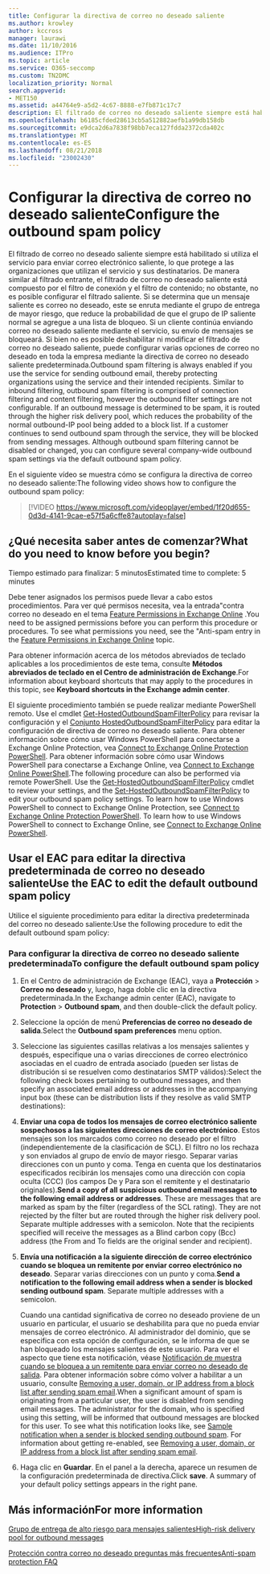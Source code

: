 ```yaml
---
title: Configurar la directiva de correo no deseado saliente
ms.author: krowley
author: kccross
manager: laurawi
ms.date: 11/10/2016
ms.audience: ITPro
ms.topic: article
ms.service: O365-seccomp
ms.custom: TN2DMC
localization_priority: Normal
search.appverid:
- MET150
ms.assetid: a44764e9-a5d2-4c67-8888-e7fb871c17c7
description: El filtrado de correo no deseado saliente siempre está habilitado si utiliza el servicio para enviar correo electrónico saliente, lo que protege a las organizaciones que utilizan el servicio y sus destinatarios.
ms.openlocfilehash: b6185cfded28613cb5a512882aefb1a99db158db
ms.sourcegitcommit: e9dca2d6a7838f98bb7eca127fdda2372cda402c
ms.translationtype: MT
ms.contentlocale: es-ES
ms.lasthandoff: 08/21/2018
ms.locfileid: "23002430"
---
```

# <a name="configure-the-outbound-spam-policy"></a><span data-ttu-id="18436-103">Configurar la directiva de correo no deseado saliente</span><span class="sxs-lookup"><span data-stu-id="18436-103">Configure the outbound spam policy</span></span>

<span data-ttu-id="18436-p101">El filtrado de correo no deseado saliente siempre está habilitado si utiliza el servicio para enviar correo electrónico saliente, lo que protege a las organizaciones que utilizan el servicio y sus destinatarios. De manera similar al filtrado entrante, el filtrado de correo no deseado saliente está compuesto por el filtro de conexión y el filtro de contenido; no obstante, no es posible configurar el filtrado saliente. Si se determina que un mensaje saliente es correo no deseado, este se enruta mediante el grupo de entrega de mayor riesgo, que reduce la probabilidad de que el grupo de IP saliente normal se agregue a una lista de bloqueo. Si un cliente continúa enviando correo no deseado saliente mediante el servicio, su envío de mensajes se bloqueará. Si bien no es posible deshabilitar ni modificar el filtrado de correo no deseado saliente, puede configurar varias opciones de correo no deseado en toda la empresa mediante la directiva de correo no deseado saliente predeterminada.</span><span class="sxs-lookup"><span data-stu-id="18436-p101">Outbound spam filtering is always enabled if you use the service for sending outbound email, thereby protecting organizations using the service and their intended recipients. Similar to inbound filtering, outbound spam filtering is comprised of connection filtering and content filtering, however the outbound filter settings are not configurable. If an outbound message is determined to be spam, it is routed through the higher risk delivery pool, which reduces the probability of the normal outbound-IP pool being added to a block list. If a customer continues to send outbound spam through the service, they will be blocked from sending messages. Although outbound spam filtering cannot be disabled or changed, you can configure several company-wide outbound spam settings via the default outbound spam policy.</span></span> 
  
<span data-ttu-id="18436-109">En el siguiente vídeo se muestra cómo se configura la directiva de correo no deseado saliente:</span><span class="sxs-lookup"><span data-stu-id="18436-109">The following video shows how to configure the outbound spam policy:</span></span>
  
> [!VIDEO https://www.microsoft.com/videoplayer/embed/1f20d655-0d3d-4141-9cae-e57f5a6cffe8?autoplay=false]
  
## <a name="what-do-you-need-to-know-before-you-begin"></a><span data-ttu-id="18436-110">¿Qué necesita saber antes de comenzar?</span><span class="sxs-lookup"><span data-stu-id="18436-110">What do you need to know before you begin?</span></span>
<span data-ttu-id="18436-111"><a name="sectionSection0"> </a></span><span class="sxs-lookup"><span data-stu-id="18436-111"></span></span>

<span data-ttu-id="18436-112">Tiempo estimado para finalizar: 5 minutos</span><span class="sxs-lookup"><span data-stu-id="18436-112">Estimated time to complete: 5 minutes</span></span>
  
<span data-ttu-id="18436-p102">Debe tener asignados los permisos puede llevar a cabo estos procedimientos. Para ver qué permisos necesita, vea la entrada"contra correo no deseado en el tema [Feature Permissions in Exchange Online](http://technet.microsoft.com/library/15073ce1-0917-403b-8839-02a2ebc96e16.aspx) .</span><span class="sxs-lookup"><span data-stu-id="18436-p102">You need to be assigned permissions before you can perform this procedure or procedures. To see what permissions you need, see the "Anti-spam entry in the [Feature Permissions in Exchange Online](http://technet.microsoft.com/library/15073ce1-0917-403b-8839-02a2ebc96e16.aspx) topic.</span></span> 
  
<span data-ttu-id="18436-115">Para obtener información acerca de los métodos abreviados de teclado aplicables a los procedimientos de este tema, consulte **Métodos abreviados de teclado en el Centro de administración de Exchange**.</span><span class="sxs-lookup"><span data-stu-id="18436-115">For information about keyboard shortcuts that may apply to the procedures in this topic, see **Keyboard shortcuts in the Exchange admin center**.</span></span>
  
<span data-ttu-id="18436-p103">El siguiente procedimiento también se puede realizar mediante PowerShell remoto. Use el cmdlet [Get-HostedOutboundSpamFilterPolicy](http://technet.microsoft.com/library/8f15c83c-c10a-4d9d-b135-35321430bdc2.aspx) para revisar la configuración y el [Conjunto HostedOutboundSpamFilterPolicy](http://technet.microsoft.com/library/665d1b04-d4b5-4a0e-811a-4e37096ccbfd.aspx) para editar la configuración de directiva de correo no deseado saliente. Para obtener información sobre cómo usar Windows PowerShell para conectarse a Exchange Online Protection, vea [Connect to Exchange Online Protection PowerShell](https://go.microsoft.com/fwlink/p/?linkid=627290). Para obtener información sobre cómo usar Windows PowerShell para conectarse a Exchange Online, vea [Connect to Exchange Online PowerShell](https://go.microsoft.com/fwlink/p/?linkid=396554).</span><span class="sxs-lookup"><span data-stu-id="18436-p103">The following procedure can also be performed via remote PowerShell. Use the [Get-HostedOutboundSpamFilterPolicy](http://technet.microsoft.com/library/8f15c83c-c10a-4d9d-b135-35321430bdc2.aspx) cmdlet to review your settings, and the [Set-HostedOutboundSpamFilterPolicy](http://technet.microsoft.com/library/665d1b04-d4b5-4a0e-811a-4e37096ccbfd.aspx) to edit your outbound spam policy settings. To learn how to use Windows PowerShell to connect to Exchange Online Protection, see [Connect to Exchange Online Protection PowerShell](https://go.microsoft.com/fwlink/p/?linkid=627290). To learn how to use Windows PowerShell to connect to Exchange Online, see [Connect to Exchange Online PowerShell](https://go.microsoft.com/fwlink/p/?linkid=396554).</span></span>
  
## <a name="use-the-eac-to-edit-the-default-outbound-spam-policy"></a><span data-ttu-id="18436-120">Usar el EAC para editar la directiva predeterminada de correo no deseado saliente</span><span class="sxs-lookup"><span data-stu-id="18436-120">Use the EAC to edit the default outbound spam policy</span></span>
<span data-ttu-id="18436-121"><a name="sectionSection1"> </a></span><span class="sxs-lookup"><span data-stu-id="18436-121"></span></span>

<span data-ttu-id="18436-122">Utilice el siguiente procedimiento para editar la directiva predeterminada del correo no deseado saliente:</span><span class="sxs-lookup"><span data-stu-id="18436-122">Use the following procedure to edit the default outbound spam policy:</span></span>
  
### <a name="to-configure-the-default-outbound-spam-policy"></a><span data-ttu-id="18436-123">Para configurar la directiva de correo no deseado saliente predeterminada</span><span class="sxs-lookup"><span data-stu-id="18436-123">To configure the default outbound spam policy</span></span>

1. <span data-ttu-id="18436-124">En el Centro de administración de Exchange (EAC), vaya a **Protección** \> **Correo no deseado** y, luego, haga doble clic en la directiva predeterminada.</span><span class="sxs-lookup"><span data-stu-id="18436-124">In the Exchange admin center (EAC), navigate to **Protection** \> **Outbound spam**, and then double-click the default policy.</span></span>
    
2. <span data-ttu-id="18436-125">Seleccione la opción de menú **Preferencias de correo no deseado de salida**.</span><span class="sxs-lookup"><span data-stu-id="18436-125">Select the **Outbound spam preferences** menu option.</span></span> 
    
3. <span data-ttu-id="18436-126">Seleccione las siguientes casillas relativas a los mensajes salientes y después, especifique una o varias direcciones de correo electrónico asociadas en el cuadro de entrada asociado (pueden ser listas de distribución si se resuelven como destinatarios SMTP válidos):</span><span class="sxs-lookup"><span data-stu-id="18436-126">Select the following check boxes pertaining to outbound messages, and then specify an associated email address or addresses in the accompanying input box (these can be distribution lists if they resolve as valid SMTP destinations):</span></span>
    
1. <span data-ttu-id="18436-p104">**Enviar una copa de todos los mensajes de correo electrónico saliente sospechosos a las siguientes direcciones de correo electrónico**. Estos mensajes son los marcados como correo no deseado por el filtro (independientemente de la clasificación de SCL). El filtro no los rechaza y son enviados al grupo de envío de mayor riesgo. Separar varias direcciones con un punto y coma. Tenga en cuenta que los destinatarios especificados recibirán los mensajes como una dirección con copia oculta (CCC) (los campos De y Para son el remitente y el destinatario originales).</span><span class="sxs-lookup"><span data-stu-id="18436-p104">**Send a copy of all suspicious outbound email messages to the following email address or addresses**. These are messages that are marked as spam by the filter (regardless of the SCL rating). They are not rejected by the filter but are routed through the higher risk delivery pool. Separate multiple addresses with a semicolon. Note that the recipients specified will receive the messages as a Blind carbon copy (Bcc) address (the From and To fields are the original sender and recipient).</span></span>
    
2. <span data-ttu-id="18436-p105">**Envía una notificación a la siguiente dirección de correo electrónico cuando se bloquea un remitente por enviar correo electrónico no deseado**. Separar varias direcciones con un punto y coma.</span><span class="sxs-lookup"><span data-stu-id="18436-p105">**Send a notification to the following email address when a sender is blocked sending outbound spam**. Separate multiple addresses with a semicolon.</span></span>
    
    <span data-ttu-id="18436-p106">Cuando una cantidad significativa de correo no deseado proviene de un usuario en particular, el usuario se deshabilita para que no pueda enviar mensajes de correo electrónico. Al administrador del dominio, que se especifica con esta opción de configuración, se le informa de que se han bloqueado los mensajes salientes de este usuario. Para ver el aspecto que tiene esta notificación, véase [Notificación de muestra cuando se bloquea a un remitente para enviar correo no deseado de salida](sample-notification-when-a-sender-is-blocked-sending-outbound-spam.md). Para obtener información sobre cómo volver a habilitar a un usuario, consulte [Removing a user, domain, or IP address from a block list after sending spam email](http://technet.microsoft.com/library/712cfcc1-31e8-4e51-8561-b64258a8f1e5.aspx).</span><span class="sxs-lookup"><span data-stu-id="18436-p106">When a significant amount of spam is originating from a particular user, the user is disabled from sending email messages. The administrator for the domain, who is specified using this setting, will be informed that outbound messages are blocked for this user. To see what this notification looks like, see [Sample notification when a sender is blocked sending outbound spam](sample-notification-when-a-sender-is-blocked-sending-outbound-spam.md). For information about getting re-enabled, see [Removing a user, domain, or IP address from a block list after sending spam email](http://technet.microsoft.com/library/712cfcc1-31e8-4e51-8561-b64258a8f1e5.aspx).</span></span>
    
4. <span data-ttu-id="18436-p107">Haga clic en **Guardar**. En el panel a la derecha, aparece un resumen de la configuración predeterminada de directiva.</span><span class="sxs-lookup"><span data-stu-id="18436-p107">Click **save**. A summary of your default policy settings appears in the right pane.</span></span>
    
## <a name="for-more-information"></a><span data-ttu-id="18436-140">Más información</span><span class="sxs-lookup"><span data-stu-id="18436-140">For more information</span></span>
<span data-ttu-id="18436-141"><a name="sectionSection2"> </a></span><span class="sxs-lookup"><span data-stu-id="18436-141"></span></span>

[<span data-ttu-id="18436-142">Grupo de entrega de alto riesgo para mensajes salientes</span><span class="sxs-lookup"><span data-stu-id="18436-142">High-risk delivery pool for outbound messages</span></span>](high-risk-delivery-pool-for-outbound-messages.md)
  
[<span data-ttu-id="18436-143">Protección contra correo no deseado preguntas más frecuentes</span><span class="sxs-lookup"><span data-stu-id="18436-143">Anti-spam protection FAQ</span></span>](anti-spam-protection-faq.md)
  

